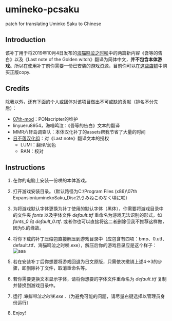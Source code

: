 # umineko-pcsaku
patch for translating Uminko Saku to Chinese

## Introduction

  该补丁用于将2019年10月4日发布的[海猫鸣泣之时咲](https://07th-expansion.net/umi_gensaku)中的两篇新内容《吾等的告白》以及《Last note of the Golden witch》翻译为简体中文，**并不包含本体游戏**。所以在使用补丁前你需要一份已安装的游戏资源，目前你可以在[这些店铺](https://07th-expansion.net/archives/4041)中购买正版copy.

## Credits

  除我以外，还有下面的个人或团体对该项目做出不可或缺的贡献（排名不分先后）：

  - [07th-mod](https://github.com/07th-mod/)：PONscripter的维护
  - linyueru8954，海喵鸣泣：《吾等的告白》文本的翻译
  - MMR六轩岛调查队：本体汉化补丁的assets帮我节省了大量的时间
  - [日不落汉化组](https://snsteam.club/)：对《Last note》翻译文本的授权
    - LUMI：翻译/润色
    - RAN：校对
  

## Instructions

  1. 在你的电脑上安装一份咲的本体游戏。
  2. 打开游戏安装目录。（默认路径为C:\Program Files (x86)\07th Expansion\uminekoSaku_Disc2\うみねこのなく頃に咲）
  3. 为将游戏默认字体更换为补丁使用的默认字体（黑体），你需要将游戏目录中的文件夹 *fonts* 以及字体文件 *default.ttf* 重命名为游戏无法识别的形式，如 *fonts_0* 和 *default_0.ttf*. 或者你也可以直接将这二者删除但我不推荐这样做，因为5.的缘故。
  4. 将你下载的补丁压缩包直接解压到游戏目录中（应包含有四项：bmp、0.utf、default.ttf、海猫鸣泣之时咲.exe），解压后你的游戏目录应是这个样子：
![aaa](https://github.com/yuzuyukino/umineko-pcsaku/assets/158812289/e6e3ae14-21b9-45d9-9bab-baaaf347a086)

  5. 若在安装补丁后你想要将游戏回退为日文原版，只需依次撤销上述4->3的步骤，即删除补丁文件，取消重命名等。
  6. 若你需要更换文本显示字体，请将你想要的字体文件重命名为 *default.ttf* 复制并替换到游戏目录中。
  7. 运行 *海猫鸣泣之时咲.exe* .（为避免可能的问题，请尽量右键选择以管理员身份运行）
  8. Enjoy! 
  

